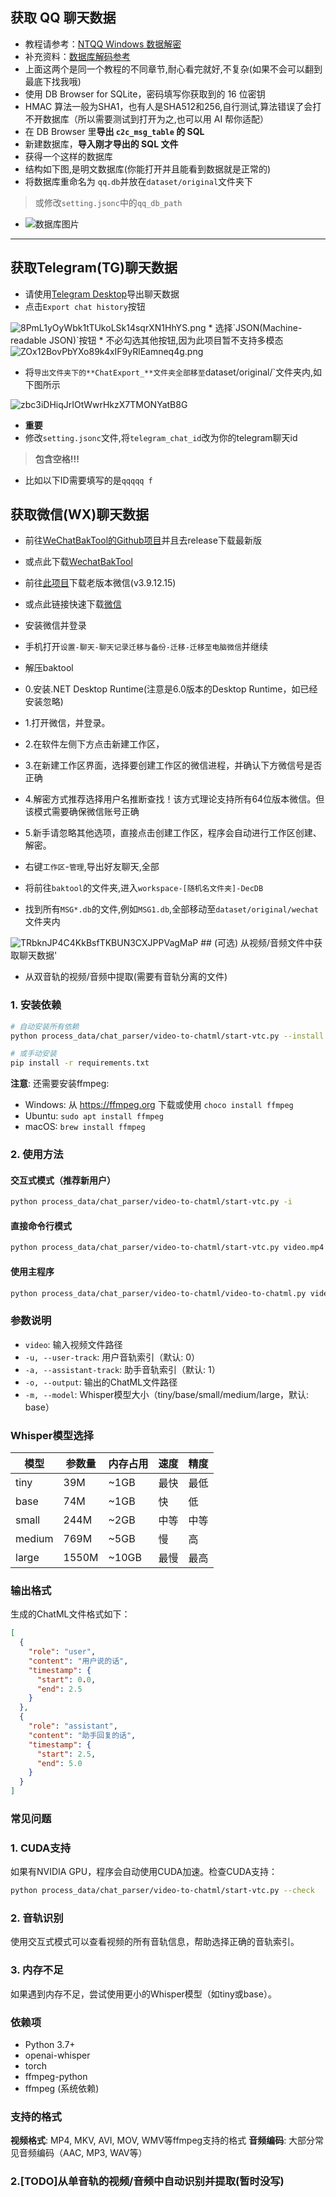 ##  获取 QQ 聊天数据

* 教程请参考：[NTQQ Windows 数据解密](https://qq.sbcnm.top/decrypt/NTQQ%20%28Windows%29.html)
* 补充资料：[数据库解码参考](https://qq.sbcnm.top/decrypt/decode_db.html)
* 上面这两个是同一个教程的不同章节,耐心看完就好,不复杂(如果不会可以翻到最底下找我哦)
* 使用 DB Browser for SQLite，密码填写你获取到的 16 位密钥
* HMAC 算法一般为SHA1，也有人是SHA512和256,自行测试,算法错误了会打不开数据库（所以需要测试到打开为之,也可以用 AI 帮你适配）
* 在 DB Browser 里**导出 `c2c_msg_table` 的 SQL**
* 新建数据库，**导入刚才导出的 SQL 文件**
* 获得一个这样的数据库
* 结构如下图,是明文数据库(你能打开并且能看到数据就是正常的)
* 将数据库重命名为 `qq.db`并放在`dataset/original`文件夹下
> 或修改`setting.jsonc`中的`qq_db_path`



* <img src="https://cdn.nodeimage.com/i/oBfbWfVLhJI0CeZHTwwxq6G7XGO40Vy4.webp" alt="数据库图片">

---

## 获取Telegram(TG)聊天数据

* 请使用[Telegram Desktop](https://desktop.telegram.org/)导出聊天数据
* 点击`Export chat history`按钮
<img src="https://cdn.nodeimage.com/i/8PmL1yOyWbk1tTUkoLSk14sqrXN1HhYS.png" alt="8PmL1yOyWbk1tTUkoLSk14sqrXN1HhYS.png">
* 选择`JSON(Machine-readable JSON)`按钮
* 不必勾选其他按钮,因为此项目暂不支持多模态
<img src="https://cdn.nodeimage.com/i/ZOx12BovPbYXo89k4xIF9yRlEamneq4g.png" alt="ZOx12BovPbYXo89k4xIF9yRlEamneq4g.png">

* 将`导出文件夹下的**ChatExport_**文件夹全部移至`dataset/original/`文件夹内,如下图所示
<img src="https://cdn.nodeimage.com/i/zbc3iDHiqJrIOtWwrHkzX7TMONYatB8G.png" alt="zbc3iDHiqJrIOtWwrHkzX7TMONYatB8G">

* **重要**
* 修改`setting.jsonc`文件,将`telegram_chat_id`改为你的telegram聊天id
> **包含空格!!!**  
* 比如以下ID需要填写的是`qqqqq f`


## 获取微信(WX)聊天数据
* 前往[WeChatBakTool的Github项目](https://github.com/SuxueCode/WechatBakTool)并且去release下载最新版
* 或点此下载[WechatBakTool](https://github.com/SuxueCode/WechatBakTool/releases/download/v0.9.7.6/WechatBakTool.zip)
* 前往[此项目](https://github.com/tom-snow/wechat-windows-versions/releases)下载老版本微信(v3.9.12.15)
* 或点此链接快速下载[微信](https://github.com/tom-snow/wechat-windows-versions/releases/download/v3.9.12.15/WeChatSetup-3.9.12.15.exe)

* 安装微信并登录
* 手机打开`设置-聊天-聊天记录迁移与备份-迁移-迁移至电脑微信`并继续
* 解压baktool

* 0.安装.NET Desktop Runtime(注意是6.0版本的Desktop Runtime，如已经安装忽略)
* 1.打开微信，并登录。
* 2.在软件左侧下方点击新建工作区，
* 3.在新建工作区界面，选择要创建工作区的微信进程，并确认下方微信号是否正确
* 4.解密方式推荐选择用户名推断查找！该方式理论支持所有64位版本微信。但该模式需要确保微信账号正确
* 5.新手请忽略其他选项，直接点击创建工作区，程序会自动进行工作区创建、解密。

* 右键`工作区`-`管理`,导出好友聊天,全部
* 将前往`baktool`的文件夹,进入`workspace-[随机名文件夹]-DecDB`
* 找到所有`MSG*.db`的文件,例如`MSG1.db`,全部移动至`dataset/original/wechat`文件夹内
<img src="https://cdn.nodeimage.com/i/TRbknJP4C4KkBsfTKBUN3CXJPPVagMaP.png" alt="TRbknJP4C4KkBsfTKBUN3CXJPPVagMaP">
## (可选) 从视频/音频文件中获取聊天数据'

*  从双音轨的视频/音频中提取(需要有音轨分离的文件)

### 1. 安装依赖

```bash
# 自动安装所有依赖
python process_data/chat_parser/video-to-chatml/start-vtc.py --install

# 或手动安装
pip install -r requirements.txt
```

**注意**: 还需要安装ffmpeg:
- Windows: 从 https://ffmpeg.org 下载或使用 `choco install ffmpeg`
- Ubuntu: `sudo apt install ffmpeg`
- macOS: `brew install ffmpeg`

### 2. 使用方法

#### 交互式模式（推荐新用户）
```bash
python process_data/chat_parser/video-to-chatml/start-vtc.py -i
```

#### 直接命令行模式
```bash
python process_data/chat_parser/video-to-chatml/start-vtc.py video.mp4 -u 0 -a 1 -o output.json -m base
```

#### 使用主程序
```bash
python process_data/chat_parser/video-to-chatml/video-to-chatml.py video.mp4 -u 0 -a 1 -o output.json -m base
```

### 参数说明

- `video`: 输入视频文件路径
- `-u, --user-track`: 用户音轨索引（默认: 0）
- `-a, --assistant-track`: 助手音轨索引（默认: 1）
- `-o, --output`: 输出的ChatML文件路径
- `-m, --model`: Whisper模型大小（tiny/base/small/medium/large，默认: base）

### Whisper模型选择

| 模型 | 参数量 | 内存占用 | 速度 | 精度 |
|------|--------|----------|------|------|
| tiny | 39M | ~1GB | 最快 | 最低 |
| base | 74M | ~1GB | 快 | 低 |
| small | 244M | ~2GB | 中等 | 中等 |
| medium | 769M | ~5GB | 慢 | 高 |
| large | 1550M | ~10GB | 最慢 | 最高 |

### 输出格式

生成的ChatML文件格式如下：

```json
[
  {
    "role": "user",
    "content": "用户说的话",
    "timestamp": {
      "start": 0.0,
      "end": 2.5
    }
  },
  {
    "role": "assistant", 
    "content": "助手回复的话",
    "timestamp": {
      "start": 2.5,
      "end": 5.0
    }
  }
]
```

### 常见问题

### 1. CUDA支持
如果有NVIDIA GPU，程序会自动使用CUDA加速。检查CUDA支持：
```bash
python process_data/chat_parser/video-to-chatml/start-vtc.py --check
```

### 2. 音轨识别
使用交互式模式可以查看视频的所有音轨信息，帮助选择正确的音轨索引。

### 3. 内存不足
如果遇到内存不足，尝试使用更小的Whisper模型（如tiny或base）。

### 依赖项

- Python 3.7+
- openai-whisper
- torch
- ffmpeg-python
- ffmpeg (系统依赖)

### 支持的格式

**视频格式**: MP4, MKV, AVI, MOV, WMV等ffmpeg支持的格式
**音频编码**: 大部分常见音频编码（AAC, MP3, WAV等）

### 2.[TODO]从单音轨的视频/音频中自动识别并提取(暂时没写)
